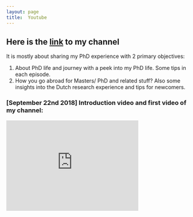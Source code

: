 ```yaml
---
layout: page
title:  Youtube
---
```


## Here is the <a href="https://www.youtube.com/channel/UCk9cLrGNIGRLccHd350xKrg">link</a> to my channel 
It is mostly about sharing my PhD experience with 2 primary objectives:
1) About PhD life and journey with a peek into my PhD life. Some tips in each episode.
2) How you go abroad for Masters/ PhD and related stuff? Also some insights into the Dutch research experience and tips for newcomers.

### [September 22nd 2018] Introduction video and first video of my channel:
<iframe width="350" height="240" src="https://www.youtube.com/embed/tU0jQwmMxEo?ecver=1" frameborder="0" allow="autoplay; encrypted-media" allowfullscreen></iframe>
